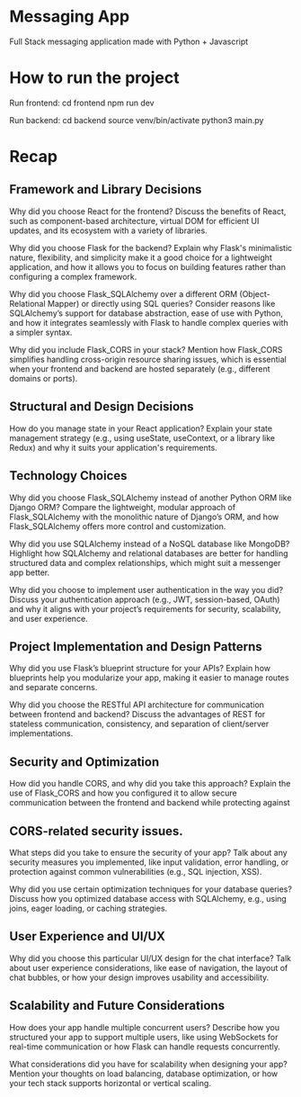 # Messaging App
Full Stack messaging application made with Python + Javascript

# How to run the project
Run frontend:
cd frontend
npm run dev

Run backend:
cd backend
source venv/bin/activate
python3 main.py 






# Recap

## Framework and Library Decisions
Why did you choose React for the frontend?
Discuss the benefits of React, such as component-based architecture, virtual DOM for efficient UI updates, and its ecosystem with a variety of libraries.

Why did you choose Flask for the backend?
Explain why Flask's minimalistic nature, flexibility, and simplicity make it a good choice for a lightweight application, and how it allows you to focus on building features rather than configuring a complex framework.

Why did you choose Flask_SQLAlchemy over a different ORM (Object-Relational Mapper) or directly using SQL queries?
Consider reasons like SQLAlchemy’s support for database abstraction, ease of use with Python, and how it integrates seamlessly with Flask to handle complex queries with a simpler syntax.

Why did you include Flask_CORS in your stack?
Mention how Flask_CORS simplifies handling cross-origin resource sharing issues, which is essential when your frontend and backend are hosted separately (e.g., different domains or ports).

## Structural and Design Decisions
How do you manage state in your React application?
Explain your state management strategy (e.g., using useState, useContext, or a library like Redux) and why it suits your application's requirements.


## Technology Choices
Why did you choose Flask_SQLAlchemy instead of another Python ORM like Django ORM?
Compare the lightweight, modular approach of Flask_SQLAlchemy with the monolithic nature of Django’s ORM, and how Flask_SQLAlchemy offers more control and customization.

Why did you use SQLAlchemy instead of a NoSQL database like MongoDB?
Highlight how SQLAlchemy and relational databases are better for handling structured data and complex relationships, which might suit a messenger app better.

Why did you choose to implement user authentication in the way you did?
Discuss your authentication approach (e.g., JWT, session-based, OAuth) and why it aligns with your project’s requirements for security, scalability, and user experience.

## Project Implementation and Design Patterns
Why did you use Flask’s blueprint structure for your APIs?
Explain how blueprints help you modularize your app, making it easier to manage routes and separate concerns.

Why did you choose the RESTful API architecture for communication between frontend and backend?
Discuss the advantages of REST for stateless communication, consistency, and separation of client/server implementations.

## Security and Optimization
How did you handle CORS, and why did you take this approach?
Explain the use of Flask_CORS and how you configured it to allow secure communication between the frontend and backend while protecting against 

## CORS-related security issues.
What steps did you take to ensure the security of your app?
Talk about any security measures you implemented, like input validation, error handling, or protection against common vulnerabilities (e.g., SQL injection, XSS).

Why did you use certain optimization techniques for your database queries?
Discuss how you optimized database access with SQLAlchemy, e.g., using joins, eager loading, or caching strategies.

## User Experience and UI/UX

Why did you choose this particular UI/UX design for the chat interface?
Talk about user experience considerations, like ease of navigation, the layout of chat bubbles, or how your design improves usability and accessibility.

## Scalability and Future Considerations
How does your app handle multiple concurrent users?
Describe how you structured your app to support multiple users, like using WebSockets for real-time communication or how Flask can handle requests concurrently.

What considerations did you have for scalability when designing your app?
Mention your thoughts on load balancing, database optimization, or how your tech stack supports horizontal or vertical scaling.

